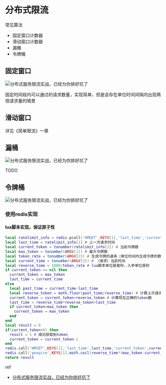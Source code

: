 # 分布式限流

常见算法

- 固定窗口计数器
- 滑动窗口计数器
- 漏桶
- 令牌桶



## 固定窗口

![分布式服务限流实战，已经为你排好坑了](https://static001.infoq.cn/resource/image/8d/15/8ded7a2b90e1482093f92fff555b3615.png)

固定时间段内可以通过的请求数量，实现简单，但是会存在单位时间间隔内出现两倍请求量的情景



## 滑动窗口

详见《简单限流》一章



## 漏桶

![分布式服务限流实战，已经为你排好坑了](https://static001.infoq.cn/resource/image/75/03/75938d1010138ce66e38c6ed0392f103.png)

TODO



## 令牌桶

![分布式服务限流实战，已经为你排好坑了](https://static001.infoq.cn/resource/image/ec/93/eca0e5eaa35dac938c673fecf2ec9a93.png)

### 使用redis实现

#### lua脚本实现，保证原子性

```lua
local ratelimit_info = redis.pcall('HMGET',KEYS[1],'last_time','current_token')
local last_time = ratelimit_info[1] # 上一次请求时间
local current_token = tonumber(ratelimit_info[2]) # 当前令牌数
local max_token = tonumber(ARGV[1]) # 最大令牌数
local token_rate = tonumber(ARGV[2]) # 生成令牌的速率（单位时间内生成令牌的数量）
local current_time = tonumber(ARGV[3]) # （请求）当前时间
local reverse_time = 1000/token_rate # lua脚本单位是毫秒，入参单位是秒
if current_token == nil then
  current_token = max_token
  last_time = current_time
else
  local past_time = current_time-last_time
  local reverse_token = math.floor(past_time/reverse_time) # 计算上次请求到现在生成的token数
  current_token = current_token+reverse_token # 计算现在正确的token数
  last_time = reverse_time*reverse_token+last_time
  if current_token>max_token then
    current_token = max_token
  end
end
local result = 0
if(current_token>0) then 
  result = 1 # 成功获取到token
  current_token = current_token-1
end
redis.call('HMSET',KEYS[1],'last_time',last_time,'current_token',current_token)
redis.call('pexpire',KEYS[1],math.ceil(reverse_time*(max_token-current_token)+(current_time-last_time)))
return result

```



ref

- [分布式服务限流实战，已经为你排好坑了](https://www.infoq.cn/article/Qg2tX8fyw5Vt-f3HH673)